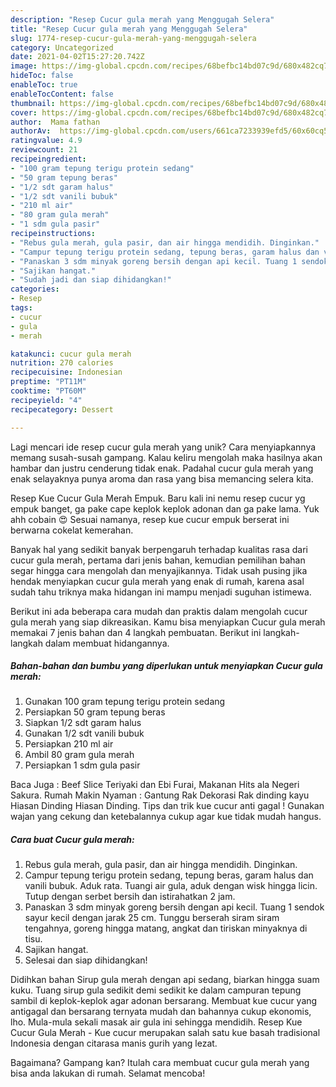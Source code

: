 ```yaml
---
description: "Resep Cucur gula merah yang Menggugah Selera"
title: "Resep Cucur gula merah yang Menggugah Selera"
slug: 1774-resep-cucur-gula-merah-yang-menggugah-selera
category: Uncategorized
date: 2021-04-02T15:27:20.742Z
image: https://img-global.cpcdn.com/recipes/68befbc14bd07c9d/680x482cq70/cucur-gula-merah-foto-resep-utama.jpg
hideToc: false
enableToc: true
enableTocContent: false
thumbnail: https://img-global.cpcdn.com/recipes/68befbc14bd07c9d/680x482cq70/cucur-gula-merah-foto-resep-utama.jpg
cover: https://img-global.cpcdn.com/recipes/68befbc14bd07c9d/680x482cq70/cucur-gula-merah-foto-resep-utama.jpg
author:  Mama fathan
authorAv:  https://img-global.cpcdn.com/users/661ca7233939efd5/60x60cq50/avatar.jpg
ratingvalue: 4.9
reviewcount: 21
recipeingredient:
- "100 gram tepung terigu protein sedang"
- "50 gram tepung beras"
- "1/2 sdt garam halus"
- "1/2 sdt vanili bubuk"
- "210 ml air"
- "80 gram gula merah"
- "1 sdm gula pasir"
recipeinstructions:
- "Rebus gula merah, gula pasir, dan air hingga mendidih. Dinginkan."
- "Campur tepung terigu protein sedang, tepung beras, garam halus dan vanili bubuk. Aduk rata. Tuangi air gula, aduk dengan wisk hingga licin. Tutup dengan serbet bersih dan istirahatkan 2 jam."
- "Panaskan 3 sdm minyak goreng bersih dengan api kecil. Tuang 1 sendok sayur kecil dengan jarak 25 cm. Tunggu berserah siram siram tengahnya, goreng hingga matang, angkat dan tiriskan minyaknya di tisu."
- "Sajikan hangat."
- "Sudah jadi dan siap dihidangkan!"
categories:
- Resep
tags:
- cucur
- gula
- merah

katakunci: cucur gula merah 
nutrition: 270 calories
recipecuisine: Indonesian
preptime: "PT11M"
cooktime: "PT60M"
recipeyield: "4"
recipecategory: Dessert

---
```



Lagi mencari ide resep cucur gula merah yang unik? Cara menyiapkannya memang susah-susah gampang. Kalau keliru mengolah maka hasilnya akan hambar dan justru cenderung tidak enak. Padahal cucur gula merah yang enak selayaknya punya aroma dan rasa yang bisa memancing selera kita.


Resep Kue Cucur Gula Merah Empuk. Baru kali ini nemu resep cucur yg empuk banget, ga pake cape keplok keplok adonan dan ga pake lama. Yuk ahh cobain 😍 Sesuai namanya, resep kue cucur empuk berserat ini berwarna cokelat kemerahan.

Banyak hal yang sedikit banyak berpengaruh terhadap kualitas rasa dari cucur gula merah, pertama dari jenis bahan, kemudian pemilihan bahan segar hingga cara mengolah dan menyajikannya. Tidak usah pusing jika hendak menyiapkan cucur gula merah yang enak di rumah, karena asal sudah tahu triknya maka hidangan ini mampu menjadi suguhan istimewa.


Berikut ini ada beberapa cara mudah dan praktis dalam mengolah cucur gula merah yang siap dikreasikan. Kamu bisa menyiapkan Cucur gula merah memakai 7 jenis bahan dan 4 langkah pembuatan. Berikut ini langkah-langkah dalam membuat hidangannya.

<!--inarticleads1-->

##### Bahan-bahan dan bumbu yang diperlukan untuk menyiapkan Cucur gula merah:

1. Gunakan 100 gram tepung terigu protein sedang
1. Persiapkan 50 gram tepung beras
1. Siapkan 1/2 sdt garam halus
1. Gunakan 1/2 sdt vanili bubuk
1. Persiapkan 210 ml air
1. Ambil 80 gram gula merah
1. Persiapkan 1 sdm gula pasir


Baca Juga : Beef Slice Teriyaki dan Ebi Furai, Makanan Hits ala Negeri Sakura. Rumah Makin Nyaman : Gantung Rak Dekorasi Rak dinding kayu Hiasan Dinding Hiasan Dinding. Tips dan trik kue cucur anti gagal ! Gunakan wajan yang cekung dan ketebalannya cukup agar kue tidak mudah hangus. 

<!--inarticleads2-->

##### Cara buat Cucur gula merah:

1. Rebus gula merah, gula pasir, dan air hingga mendidih. Dinginkan.
1. Campur tepung terigu protein sedang, tepung beras, garam halus dan vanili bubuk. Aduk rata. Tuangi air gula, aduk dengan wisk hingga licin. Tutup dengan serbet bersih dan istirahatkan 2 jam.
1. Panaskan 3 sdm minyak goreng bersih dengan api kecil. Tuang 1 sendok sayur kecil dengan jarak 25 cm. Tunggu berserah siram siram tengahnya, goreng hingga matang, angkat dan tiriskan minyaknya di tisu.
1. Sajikan hangat.
1. Selesai dan siap dihidangkan!

Didihkan bahan Sirup gula merah dengan api sedang, biarkan hingga suam kuku. Tuang sirup gula sedikit demi sedikit ke dalam campuran tepung sambil di keplok-keplok agar adonan bersarang. Membuat kue cucur yang antigagal dan bersarang ternyata mudah dan bahannya cukup ekonomis, lho. Mula-mula sekali masak air gula ini sehingga mendidih. Resep Kue Cucur Gula Merah - Kue cucur merupakan salah satu kue basah tradisional Indonesia dengan citarasa manis gurih yang lezat. 

Bagaimana? Gampang kan? Itulah cara membuat cucur gula merah yang bisa anda lakukan di rumah. Selamat mencoba!
